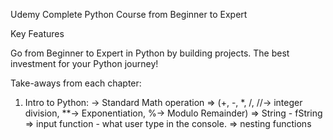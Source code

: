 Udemy Complete Python Course from Beginner to Expert


Key Features

Go from Beginner to Expert in Python by building projects. The best investment for your Python journey!

Take-aways from each chapter:

1. Intro to Python:
  -> Standard Math operation 
        => (+, -, *, /, //-> integer division, **-> Exponentiation, %-> Modulo Remainder)
        => String - fString 
        => input function - what user type in the console.
        => nesting functions
        